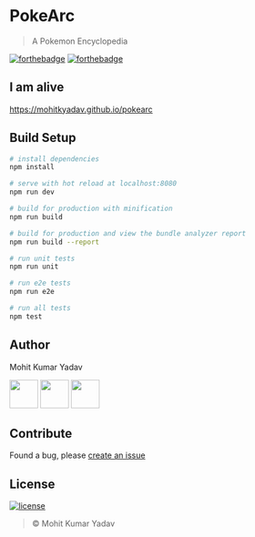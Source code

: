 # PokeArc

> A Pokemon Encyclopedia

[![forthebadge](http://forthebadge.com/images/badges/built-with-love.svg)](https://github.com/mohitkyadav/pokearc)
[![forthebadge](http://forthebadge.com/images/badges/uses-git.svg)](https://github.com/mohitkyadav/pokearc)


## I am alive
https://mohitkyadav.github.io/pokearc


## Build Setup

``` bash
# install dependencies
npm install

# serve with hot reload at localhost:8080
npm run dev

# build for production with minification
npm run build

# build for production and view the bundle analyzer report
npm run build --report

# run unit tests
npm run unit

# run e2e tests
npm run e2e

# run all tests
npm test
```
## Author

Mohit Kumar Yadav

[<img src="https://image.flaticon.com/icons/svg/34/34238.svg" width="50" padding="10">](https://twitter.com/mukulkyadav)
[<img src="https://www.shareicon.net/download/2015/11/02/665921_internet.svg" width="50" padding="10">](https://linkedin.com/in/mohitkyadav)
[<img src="https://upload.wikimedia.org/wikipedia/commons/9/91/Octicons-mark-github.svg" width="50" padding="10">](https://github.com/mohitkyadav)

## Contribute
Found a bug, please [create an issue](https://github.com/mohitkyadav/pokearc/issues/new)

## License

[![license](https://img.shields.io/github/license/mashape/apistatus.svg)](#)
> © Mohit Kumar Yadav

